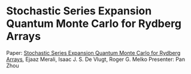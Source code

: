 # Stochastic Series Expansion Quantum Monte Carlo for Rydberg Arrays
Paper: [Stochastic Series Expansion Quantum Monte Carlo for Rydberg Arrays](https://arxiv.org/abs/2107.00766), Ejaaz Merali, Isaac J. S. De Vlugt, Roger G. Melko
Presenter: Pan Zhou